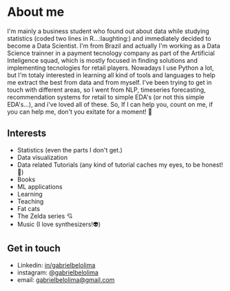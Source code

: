 # About me
I'm mainly a business student who found out about data while studying statistics (coded two lines in R...:laughting:) and immediately decided to become a Data Scientist. I'm from Brazil and actually I'm working as a Data Science trainner in a payment tecnology company as part of the Artificial Inteligence squad, which is mostly focused in finding solutions and implementing tecnologies for retail players. Nowadays I use Python a lot, but I'm totaly interested in learning all kind of tools and languages to help me extract the best from data and from myself. I've been trying to get in touch with different areas, so I went from NLP, timeseries forecasting, recommendation systems for retail to simple EDA's (or not this simple EDA's...), and i've loved all of these. So, If I can help you, count on me, if you can help me, don't you exitate for a moment! :facepunch: 

## Interests

* Statistics (even the parts I don't get.)
* Data visualization
* Data related Tutorials (any kind of tutorial caches my eyes, to be honest! :eyes:) 
* Books
* ML applications
* Learning
* Teaching
* Fat cats
* The Zelda series :cupid:
* Music (I love synthesizers!:alien:)

## Get in touch

* Linkedin: [in/gabrielbelolima](https://www.linkedin.com/in/gabrielbelolima/)
* instagram: [@gabrielbelolima](https://www.instagram.com/gabrielbelolima/)
* email: gabrielbelolima@gmail.com

